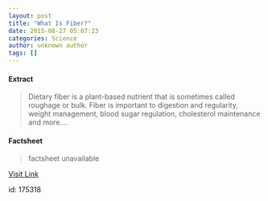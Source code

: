 ```yaml
---
layout: post
title: "What Is Fiber?"
date: 2015-08-27 05:07:23
categories: Science
author: unknown author
tags: []
---
```



#### Extract
>Dietary fiber is a plant-based nutrient that is sometimes called roughage or bulk. Fiber is important to digestion and regularity, weight management, blood sugar regulation, cholesterol maintenance and more....

#### Factsheet
>factsheet unavailable

[Visit Link](http://www.livescience.com/51998-dietary-fiber.html)

id:  175318
